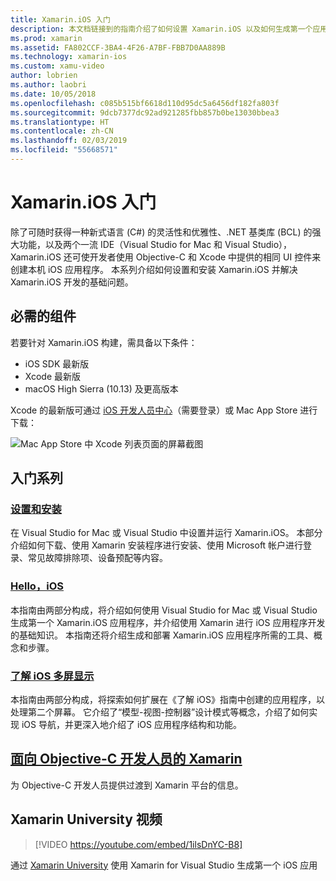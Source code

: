 ```yaml
---
title: Xamarin.iOS 入门
description: 本文档链接到的指南介绍了如何设置 Xamarin.iOS 以及如何生成第一个应用程序，并向 Objective-C 的开发人员提供了有关 Xamarin 的信息。
ms.prod: xamarin
ms.assetid: FA802CCF-3BA4-4F26-A7BF-FBB7D0AA889B
ms.technology: xamarin-ios
ms.custom: xamu-video
author: lobrien
ms.author: laobri
ms.date: 10/05/2018
ms.openlocfilehash: c085b515bf6618d110d95dc5a6456df182fa803f
ms.sourcegitcommit: 9dcb7377dc92ad921285fbb857b0be13030bbea3
ms.translationtype: HT
ms.contentlocale: zh-CN
ms.lasthandoff: 02/03/2019
ms.locfileid: "55668571"
---
```

# <a name="get-started-with-xamarinios"></a>Xamarin.iOS 入门

除了可随时获得一种新式语言 (C#) 的灵活性和优雅性、.NET 基类库 (BCL) 的强大功能，以及两个一流 IDE（Visual Studio for Mac 和 Visual Studio），Xamarin.iOS 还可使开发者使用 Objective-C 和 Xcode 中提供的相同 UI 控件来创建本机 iOS 应用程序。 本系列介绍如何设置和安装 Xamarin.iOS 并解决 Xamarin.iOS 开发的基础问题。

## <a name="required-components"></a>必需的组件

若要针对 Xamarin.iOS 构建，需具备以下条件：

- iOS SDK 最新版
- Xcode 最新版
- macOS High Sierra (10.13) 及更高版本

Xcode 的最新版可通过 [iOS 开发人员中心](https://developer.apple.com/devcenter/ios/index.action#downloads)（需要登录）或 Mac App Store 进行下载：

![Mac App Store 中 Xcode 列表页面的屏幕截图](installation/images/xcode.png "Mac App Store 中的 Xcode")

## <a name="getting-started-series"></a>入门系列

### <a name="setup-and-installationiosget-startedinstallationindexmd"></a>[设置和安装](~/ios/get-started/installation/index.md)

在 Visual Studio for Mac 或 Visual Studio 中设置并运行 Xamarin.iOS。 本部分介绍如何下载、使用 Xamarin 安装程序进行安装、使用 Microsoft 帐户进行登录、常见故障排除项、设备预配等内容。

### <a name="hello-iosiosget-startedhello-iosindexmd"></a>[Hello，iOS](~/ios/get-started/hello-ios/index.md)

本指南由两部分构成，将介绍如何使用 Visual Studio for Mac 或 Visual Studio 生成第一个 Xamarin.iOS 应用程序，并介绍使用 Xamarin 进行 iOS 应用程序开发的基础知识。 本指南还将介绍生成和部署 Xamarin.iOS 应用程序所需的工具、概念和步骤。

### <a name="hello-ios-multiscreeniosget-startedhello-ios-multiscreenindexmd"></a>[了解 iOS 多屏显示](~/ios/get-started/hello-ios-multiscreen/index.md)

本指南由两部分构成，将探索如何扩展在《了解 iOS》指南中创建的应用程序，以处理第二个屏幕。 它介绍了“模型-视图-控制器”设计模式等概念，介绍了如何实现 iOS 导航，并更深入地介绍了 iOS 应用程序结构和功能。

## <a name="xamarin-for-objective-c-developersobjective-c-developersindexmd"></a>[面向 Objective-C 开发人员的 Xamarin](objective-c-developers/index.md)

为 Objective-C 开发人员提供过渡到 Xamarin 平台的信息。

## <a name="xamarin-university-video"></a>Xamarin University 视频

> [!VIDEO https://youtube.com/embed/1ilsDnYC-B8]

通过 [Xamarin University](https://university.xamarin.com) 使用 Xamarin for Visual Studio 生成第一个 iOS 应用
